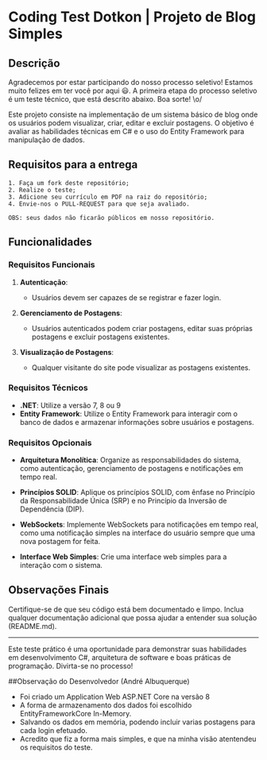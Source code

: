 # Coding Test Dotkon | Projeto de Blog Simples

## Descrição

Agradecemos por estar participando do nosso processo seletivo! Estamos muito felizes em ter você por aqui 😃.
A primeira etapa do processo seletivo é um teste técnico, que está descrito abaixo. Boa sorte! \o/

Este projeto consiste na implementação de um sistema básico de blog onde os usuários podem visualizar, criar, editar e excluir postagens. O objetivo é avaliar as habilidades técnicas em C# e o uso do Entity Framework para manipulação de dados.

## Requisitos para a entrega
    1. Faça um fork deste repositório;
    2. Realize o teste;
    3. Adicione seu currículo em PDF na raiz do repositório;
    4. Envie-nos o PULL-REQUEST para que seja avaliado.
    
    OBS: seus dados não ficarão públicos em nosso repositório.
  
## Funcionalidades

### Requisitos Funcionais

1. **Autenticação**: 
    - Usuários devem ser capazes de se registrar e fazer login.

2. **Gerenciamento de Postagens**: 
    - Usuários autenticados podem criar postagens, editar suas próprias postagens e excluir postagens existentes.

3. **Visualização de Postagens**: 
    - Qualquer visitante do site pode visualizar as postagens existentes.

### Requisitos Técnicos

- **.NET**: Utilize a versão 7, 8 ou 9
- **Entity Framework**: Utilize o Entity Framework para interagir com o banco de dados e armazenar informações sobre usuários e postagens.

### Requisitos Opcionais

- **Arquitetura Monolítica**: Organize as responsabilidades do sistema, como autenticação, gerenciamento de postagens e notificações em tempo real.

- **Princípios SOLID**: Aplique os princípios SOLID, com ênfase no Princípio da Responsabilidade Única (SRP) e no Princípio da Inversão de Dependência (DIP).

- **WebSockets**: Implemente WebSockets para notificações em tempo real, como uma notificação simples na interface do usuário sempre que uma nova postagem for feita.

- **Interface Web Simples**: Crie uma interface web simples para a interação com o sistema.

## Observações Finais
Certifique-se de que seu código está bem documentado e limpo.
Inclua qualquer documentação adicional que possa ajudar a entender sua solução (README.md).

---

Este teste prático é uma oportunidade para demonstrar suas habilidades em desenvolvimento C#, arquitetura de software e boas práticas de programação. 
Divirta-se no processo!

##Observação do Desenvolvedor (André Albuquerque)
- Foi criado um Application Web ASP.NET Core na versão 8
- A forma de armazenamento dos dados foi escolhido EntityFrameworkCore In-Memory.
- Salvando os dados em memória, podendo incluir varias postagens para cada login efetuado.
- Acredito que fiz a forma mais simples, e que na minha visão atentendeu os requisitos do teste.
    
